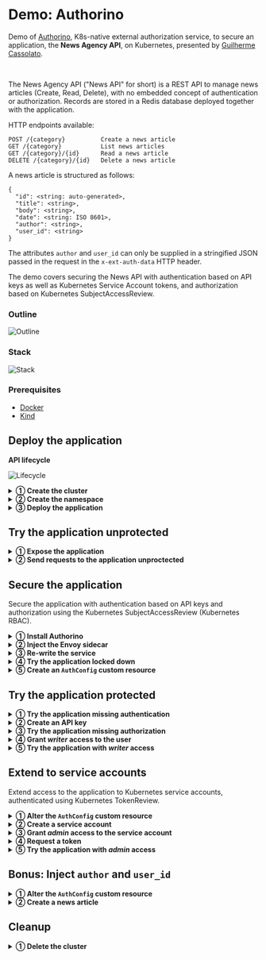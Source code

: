 # Demo: Authorino

Demo of [Authorino](https://github.com/kuadrant/authorino), K8s-native external authorization service, to secure an application, the **News Agency API**, on Kubernetes, presented by [Guilherme Cassolato](https://github.com/guicassolato).

<br/>

The News Agency API ("News API" for short) is a REST API to manage news articles (Create, Read, Delete), with no embedded concept of authentication or authorization. Records are stored in a Redis database deployed together with the application.

HTTP endpoints available:
```
POST /{category}          Create a news article
GET /{category}           List news articles
GET /{category}/{id}      Read a news article
DELETE /{category}/{id}   Delete a news article
```

A news article is structured as follows:

```jsonc
{
  "id": <string: auto-generated>,
  "title": <string>,
  "body": <string>,
  "date": <string: ISO 8601>,
  "author": <string>,
  "user_id": <string>
}
```

The attributes `author` and `user_id` can only be supplied in a stringified JSON passed in the request in the `x-ext-auth-data` HTTP header.

The demo covers securing the News API with authentication based on API keys as well as Kubernetes Service Account tokens, and authorization based on Kubernetes SubjectAccessReview.

### Outline

![Outline](http://www.plantuml.com/plantuml/png/XP31IWCn48RlUOgXNXGHzEP9kbOFuaLiZu8CoMoxR7OI9XFelhrnbuLOAruc97nV_ZzP9qNHF7YJ-euZ2WxWgCNiTKT7RNotvu5OmPP1Kb4IChjD42Q1krjZXAmYxpt1wecY3oFeWG1Zz9r5xG9_y2K7mAo7gnLW0ZTHjRUJCrBcA44BH6xILCRFwWmkshQjBzcIpK9dmfkt5-XfX6julK_m_jXivXvf4lxjyRl5tnsUZqhi0Asbb4hqT-2s0GqzSPfJQKACcNy1RXvE7sPEzWLPgixBulmqQdu9MPUH1_y5)

### Stack

![Stack](http://www.plantuml.com/plantuml/png/SoWkIImgAStDuIfAJIv9p4lFILLGyYvDIYtAIor9BLPII2nMo8Pp5Qgv51IG5BhcbULNWjMaWbXWQHG5VgdbnGgE0PvWDNb0JdnYGIPGKIsgEOwb9HdvHPbv-M1rYJ0ULoqN5voZe0knXCiXDIy5w600)

### Prerequisites

- [Docker](https://www.docker.com/)
- [Kind](https://kind.sigs.k8s.io/)

## Deploy the application

**API lifecycle**

![Lifecycle](http://www.plantuml.com/plantuml/png/hP9DI_j04CRl-HH3Jl_ofvY-U2kbfIY8e89w2yWccIHBDxDbTbQidzvjWkG5RvfSChiFy_pcoUoSA1RVcCWTDPqKgmOAB9Ktye8ViZUweWP984SIv86AhQVYO9cGOP544MCkYYg346-oxM9pbMrJsZ_TWNRWwSHMWW2BbBft7fwKbaa2Z_Sng95cqcivwfLXhIcqkQ5tU_w_zr9RrcHJ-jTevpHL4CUNquEbKbTnFElTriaQ7gp0xGMzDIKhRsMeffQhpl8PSyzQpk3o6Xk4qZ98ZH1GKdAY0Yje0aKJpm3Z7JAKIXi7Oa65IoJHkH8S0ItWbLGtmoTsJ9w6wYdP-jTa1YijqF8PbHyTd93Rw2oDq5OX9yvqKI3rN1te5EhwR-8QpHra1VIEin-NnXwZQB0uCDyEVkdtLtiyJNLI1ybumBxeBeFJ3gdmZVa2)

<details>
  <summary><b>① Create the cluster</b></summary>

  ```sh
  kind create cluster --name demo
  ```
</details>

<details>
  <summary><b>② Create the namespace</b></summary>

  ```sh
  kubectl create namespace news-agency
  ```
</details>

<details>
  <summary><b>③ Deploy the application</b></summary>

  ```sh
  kubectl apply -n news-agency -f -<<EOF
  apiVersion: apps/v1
  kind: Deployment
  metadata:
    name: news-api
    labels:
      app: news-api
  spec:
    selector:
      matchLabels:
        app: news-api
    template:
      metadata:
        labels:
          app: news-api
      spec:
        containers:
        - name: news-api
          image: quay.io/kuadrant/authorino-examples:news-api
          imagePullPolicy: IfNotPresent
          env:
          - name: PORT
            value: "3000"
          - name: REDIS_URL
            value: redis://redis.news-agency.svc.cluster.local:6379
    replicas: 1
  ---
  apiVersion: v1
  kind: Service
  metadata:
    name: news-api
    labels:
      app: news-api
  spec:
    selector:
      app: news-api
    ports:
    - name: http
      port: 3000
      protocol: TCP
  ---
  apiVersion: apps/v1
  kind: Deployment
  metadata:
    name: redis
    labels:
      app: redis
  spec:
    selector:
      matchLabels:
        app: redis
    template:
      metadata:
        labels:
          app: redis
      spec:
        containers:
        - name: redis
          image: redis
          imagePullPolicy: IfNotPresent
          ports:
          - containerPort: 6379
    replicas: 1
  ---
  apiVersion: v1
  kind: Service
  metadata:
    name: redis
    labels:
      app: redis
  spec:
    selector:
      app: redis
    ports:
    - name: redis
      port: 6379
      protocol: TCP
  EOF
  ```
</details>

## Try the application unprotected

<details>
  <summary><b>① Expose the application</b></summary>

  ```sh
  kubectl port-forward -n news-agency service/news-api 3000:3000 2>&1 >/dev/null &;PID=$!
  ```
</details>

<details>
  <summary><b>② Send requests to the application unproctected</b></summary>

  ```sh
  curl http://api.news-agency.127.0.0.1.nip.io:3000/tech -s -i
  # HTTP/1.1 200 OK
  ```

  ```sh
  curl -X POST \
       -d '{"title":"Risky online behaviour ‘almost normalised’ among young people, says study","body":"EU-funded survey of people aged 16-19 finds one in four have trolled someone – while UK least ‘cyberdeviant’ of nine countries (By Dan Milmo - The Guardian)"}' \
       http://api.news-agency.127.0.0.1.nip.io:3000/tech -s -i
  # HTTP/1.1 200 OK
  ```
</details>

## Secure the application

Secure the application with authentication based on API keys and authorization using the Kubernetes SubjectAccessReview (Kubernetes RBAC).

<details>
  <summary><b>① Install Authorino</b></summary>

  Install the Authorino Operator:

  ```sh
  kubectl apply -f https://raw.githubusercontent.com/Kuadrant/authorino-operator/main/config/deploy/manifests.yaml
  ```

  Request an Authorino instance:

  ```sh
  kubectl apply -n news-agency -f -<<EOF
  apiVersion: operator.authorino.kuadrant.io/v1beta1
  kind: Authorino
  metadata:
    name: authorino
  spec:
    listener:
      tls:
        enabled: false
    oidcServer:
      tls:
        enabled: false
  EOF
  ```
</details>

<details>
  <summary><b>② Inject the Envoy sidecar</b></summary>

  ```sh
  kubectl apply -n news-agency -f -<<EOF
  apiVersion: v1
  kind: ConfigMap
  metadata:
    name: envoy
    labels:
      app: envoy
  data:
    envoy.yaml: |
      static_resources:
        clusters:
        - name: news-api
          connect_timeout: 0.25s
          type: strict_dns
          lb_policy: round_robin
          load_assignment:
            cluster_name: news-api
            endpoints:
            - lb_endpoints:
              - endpoint:
                  address:
                    socket_address:
                      address: 127.0.0.1
                      port_value: 3000
        - name: authorino
          connect_timeout: 0.25s
          type: strict_dns
          lb_policy: round_robin
          http2_protocol_options: {}
          load_assignment:
            cluster_name: authorino
            endpoints:
            - lb_endpoints:
              - endpoint:
                  address:
                    socket_address:
                      address: authorino-authorino-authorization.news-agency.svc.cluster.local
                      port_value: 50051
        listeners:
        - address:
            socket_address:
              address: 0.0.0.0
              port_value: 8080
          filter_chains:
          - filters:
            - name: envoy.http_connection_manager
              typed_config:
                "@type": type.googleapis.com/envoy.extensions.filters.network.http_connection_manager.v3.HttpConnectionManager
                stat_prefix: local
                route_config:
                  name: local_route
                  virtual_hosts:
                  - name: local_service
                    domains: ['*']
                    routes:
                    - match: { prefix: / }
                      route: { cluster: news-api }
                http_filters:
                - name: envoy.filters.http.ext_authz
                  typed_config:
                    "@type": type.googleapis.com/envoy.extensions.filters.http.ext_authz.v3.ExtAuthz
                    transport_api_version: V3
                    failure_mode_allow: false
                    include_peer_certificate: true
                    grpc_service:
                      envoy_grpc: { cluster_name: authorino }
                      timeout: 1s
                - name: envoy.filters.http.router
                  typed_config: {}
                use_remote_address: true
                skip_xff_append: true
      admin:
        access_log_path: "/tmp/admin_access.log"
        address:
          socket_address:
            address: 0.0.0.0
            port_value: 8081
  EOF
  ```

  ```sh
  kubectl patch deployment/news-api \
    --type=strategic \
    --patch '{"spec":{"template":{"spec":{"containers":[{"name":"envoy","image":"envoyproxy/envoy:v1.19-latest","command":["/usr/local/bin/envoy"],"args":["--config-path /usr/local/etc/envoy/envoy.yaml","--service-cluster front-proxy","--log-level info","--component-log-level filter:trace,http:debug,router:debug"],"ports":[{"containerPort":8080}],"volumeMounts":[{"mountPath":"/usr/local/etc/envoy","name":"config","readOnly":true}]}],"volumes":[{"configMap":{"items":[{"key":"envoy.yaml","path":"envoy.yaml"}],"name":"envoy"},"name":"config"}]}}}}' \
    --namespace news-agency
  ```
</details>

<details>
  <summary><b>③ Re-write the service</b></summary>

  ```sh
  kubectl apply -n news-agency -f -<<EOF
  apiVersion: v1
  kind: Service
  metadata:
    name: news-api
    labels:
      app: news-api
  spec:
    selector:
      app: news-api
    ports:
    - name: http
      port: 8080
      protocol: TCP
  EOF
  ```

  ```sh
  kill $PID; kubectl port-forward -n news-agency service/news-api 8080:8080 2>&1 >/dev/null &;PID=$!
  ```
</details>

<details>
  <summary><b>④ Try the application locked down</b></summary>

  ```sh
  curl http://api.news-agency.127.0.0.1.nip.io:8080/tech -s -i
  # HTTP/1.1 404 Not Found
  # x-ext-auth-reason: Service not found
  ```
</details>

<details>
  <summary><b>⑤ Create an <code>AuthConfig</code> custom resource</b></summary>

  ```sh
  kubectl apply -n news-agency -f -<<EOF
  apiVersion: authorino.kuadrant.io/v1beta1
  kind: AuthConfig
  metadata:
    name: news-api
  spec:
    hosts:
    - api.news-agency.127.0.0.1.nip.io
    identity:
    - name: api-key-users
      apiKey:
        selector:
          matchLabels:
            app: news-api
      credentials:
        in: authorization_header
        keySelector: API-KEY
    authorization:
    - name: k8s-rbac
      kubernetes:
        user:
          valueFrom:
            authJSON: auth.identity.metadata.annotations.api\.news-agency/username
        resourceAttributes:
          namespace:
            value: news-agency
          group:
            value: api.news-agency/v1
          resource:
            value: news
          verb:
            valueFrom:
              authJSON: context.request.http.method.@case:lower
  EOF
  ```
</details>

## Try the application protected

<details>
  <summary><b>① Try the application missing authentication</b></summary>

  ```sh
  curl http://api.news-agency.127.0.0.1.nip.io:8080/tech -s -i
  # HTTP/1.1 401 Unauthorized
  # www-authenticate: API-KEY realm="api-key-users"
  # x-ext-auth-reason: credential not found
  ```
</details>

<details>
  <summary><b>② Create an API key</b></summary>

  ```sh
  kubectl apply -n news-agency -f -<<EOF
  apiVersion: v1
  kind: Secret
  metadata:
    name: api-key-1
    labels:
      authorino.kuadrant.io/managed-by: authorino
      app: news-api
    annotations:
      api.news-agency/username: alice
      api.news-agency/name: Alice Smith
  stringData:
    api_key: ndyBzreUzF4zqDQsqSPMHkRhriEOtcRx
  type: Opaque
  EOF
  ```
</details>

<details>
  <summary><b>③ Try the application missing authorization</b></summary>

  ```sh
  curl -H 'Authorization: API-KEY ndyBzreUzF4zqDQsqSPMHkRhriEOtcRx' http://api.news-agency.127.0.0.1.nip.io:8080/tech -s -i
  # HTTP/1.1 403 Forbidden
  # x-ext-auth-reason: Not authorized
  ```
</details>

<details>
  <summary><b>④ Grant <i>writer</i> access to the user</b></summary>

  Create the roles:

  ```sh
  kubectl -n news-agency apply -f -<<EOF
  apiVersion: rbac.authorization.k8s.io/v1
  kind: Role
  metadata:
    name: news-writer
  rules:
  - apiGroups: ["api.news-agency/v1"]
    resources: ["news"]
    verbs: ["get", "post"]
  ---
  apiVersion: rbac.authorization.k8s.io/v1
  kind: Role
  metadata:
    name: news-admin
  rules:
  - apiGroups: ["api.news-agency/v1"]
    resources: ["news"]
    verbs: ["get", "post", "delete"]
  EOF
  ```

  Bind the user to the role:

  ```sh
  kubectl -n news-agency apply -f -<<EOF
  apiVersion: rbac.authorization.k8s.io/v1
  kind: RoleBinding
  metadata:
    name: news-writers
  roleRef:
    apiGroup: rbac.authorization.k8s.io
    kind: Role
    name: news-writer
  subjects:
  - kind: User
    name: alice
  EOF
  ```
</details>

<details>
  <summary><b>⑤ Try the application with <i>writer</i> access</b></summary>

  Try to read the news articles:

  ```sh
  curl -H 'Authorization: API-KEY ndyBzreUzF4zqDQsqSPMHkRhriEOtcRx' http://api.news-agency.127.0.0.1.nip.io:8080/tech -s -i
  # HTTP/1.1 200 OK
  ```

  Try to create a news article:

  ```sh
  curl -H 'Authorization: API-KEY ndyBzreUzF4zqDQsqSPMHkRhriEOtcRx' \
       -X POST \
       -d '{"title":"Pegasus spyware was used to hack reporters’ phones. I’m suing its creators","body":"When you’re infected by Pegasus, spies effectively hold a clone of your phone – we’re fighting back (By Nelson Rauda Zablah - The Guardian)"}' \
       http://api.news-agency.127.0.0.1.nip.io:8080/tech -s -i
  # HTTP/1.1 200 OK
  ```

  Try to delete a news article:

  ```sh
  article_id=$(curl -H 'Authorization: API-KEY ndyBzreUzF4zqDQsqSPMHkRhriEOtcRx' http://api.news-agency.127.0.0.1.nip.io:8080/tech -s | jq -r '.[1].id')
  ```

  ```sh
  curl -H 'Authorization: API-KEY ndyBzreUzF4zqDQsqSPMHkRhriEOtcRx' \
       -X DELETE \
       http://api.news-agency.127.0.0.1.nip.io:8080/tech/$article_id -s -i
  # HTTP/1.1 403 Forbidden
  # x-ext-auth-reason: Not authorized
  ```
</details>

## Extend to service accounts

Extend access to the application to Kubernetes service accounts, authenticated using Kubernetes TokenReview.

<details>
  <summary><b>① Alter the <code>AuthConfig</code> custom resource</b></summary>

  ```sh
  kubectl apply -n news-agency -f -<<EOF
  apiVersion: authorino.kuadrant.io/v1beta1
  kind: AuthConfig
  metadata:
    name: news-api
  spec:
    hosts:
    - api.news-agency.127.0.0.1.nip.io
    identity:
    - name: api-key-users
      apiKey:
        selector:
          matchLabels:
            app: news-api
      credentials:
        in: authorization_header
        keySelector: API-KEY
      extendedProperties:
      - name: username
        valueFrom:
          authJSON: auth.identity.metadata.annotations.api\.news-agency/username
    - name: k8s-tokens
      kubernetes:
        audiences:
        - https://kubernetes.default.svc.cluster.local
      extendedProperties:
      - name: username
        valueFrom:
          authJSON: auth.identity.sub
    authorization:
    - name: k8s-rbac
      kubernetes:
        user:
          valueFrom:
            authJSON: auth.identity.username
        resourceAttributes:
          namespace:
            value: news-agency
          group:
            value: api.news-agency/v1
          resource:
            value: news
          verb:
            valueFrom:
              authJSON: context.request.http.method.@case:lower
  EOF
  ```
</details>

<details>
  <summary><b>② Create a service account</b></summary>

  ```sh
  kubectl apply -n news-agency -f -<<EOF
  apiVersion: v1
  kind: ServiceAccount
  metadata:
    name: news-api-user-janitor
  EOF
  ```
</details>

<details>
  <summary><b>③ Grant <i>admin</i> access to the service account</b></summary>

  ```sh
  kubectl -n news-agency apply -f -<<EOF
  apiVersion: rbac.authorization.k8s.io/v1
  kind: RoleBinding
  metadata:
    name: news-admins
  roleRef:
    apiGroup: rbac.authorization.k8s.io
    kind: Role
    name: news-admin
  subjects:
  - kind: ServiceAccount
    name: news-api-user-janitor
  EOF
  ```
</details>

<details>
  <summary><b>④ Request a token</b></summary>

  ```sh
  access_token=$(kubectl create -n news-agency token news-api-user-janitor)
  ```
</details>

<details>
  <summary><b>⑤ Try the application with <i>admin</i> access</b></summary>

  Try to read the news articles:

  ```sh
  curl -H "Authorization: Bearer $access_token" http://api.news-agency.127.0.0.1.nip.io:8080/tech -s -i
  # HTTP/1.1 200 OK
  ```

  Try to delete a news article:

  ```sh
  curl -H "Authorization: Bearer $access_token" \
       -X DELETE \
       http://api.news-agency.127.0.0.1.nip.io:8080/tech/$article_id -s -i
  # HTTP/1.1 200 OK
  ```
</details>

## Bonus: Inject `author` and `user_id`

<details>
  <summary><b>① Alter the <code>AuthConfig</code> custom resource</b></summary>

  ```sh
  kubectl apply -n news-agency -f -<<EOF
  apiVersion: authorino.kuadrant.io/v1beta1
  kind: AuthConfig
  metadata:
    name: news-api
  spec:
    hosts:
    - api.news-agency.127.0.0.1.nip.io
    identity:
    - name: api-key-users
      apiKey:
        selector:
          matchLabels:
            app: news-api
      credentials:
        in: authorization_header
        keySelector: API-KEY
      extendedProperties:
      - name: username
        valueFrom:
          authJSON: auth.identity.metadata.annotations.api\.news-agency/username
      - name: name
        valueFrom:
          authJSON: auth.identity.metadata.annotations.api\.news-agency/name
    - name: k8s-tokens
      kubernetes:
        audiences:
        - https://kubernetes.default.svc.cluster.local
      extendedProperties:
      - name: username
        valueFrom:
          authJSON: auth.identity.sub
      - name: name
        valueFrom:
          authJSON: auth.identity.serviceaccount.name
    authorization:
    - name: k8s-rbac
      kubernetes:
        user:
          valueFrom:
            authJSON: auth.identity.username
        resourceAttributes:
          namespace:
            value: news-agency
          group:
            value: api.news-agency/v1
          resource:
            value: news
          verb:
            valueFrom:
              authJSON: context.request.http.method.@case:lower
    response:
    - name: x-ext-auth-data
      json:
        properties:
        - name: author
          valueFrom:
            authJSON: auth.identity.name
        - name: user_id
          valueFrom:
            authJSON: auth.identity.username
  EOF
  ```
</details>

<details>
  <summary><b>② Create a news article</b></summary>

  ```sh
  curl -H 'Authorization: API-KEY ndyBzreUzF4zqDQsqSPMHkRhriEOtcRx' \
       -X POST \
       -d '{"title":"Airlines warn of higher fares as industry moves to net zero target","body":"Iata director general Willie Walsh calls for greater production of sustainable aviation fuel (By Reuters)"}' \
       http://api.news-agency.127.0.0.1.nip.io:8080/business -s -i
  # HTTP/1.1 200 OK
  ```
</details>

## Cleanup

<details>
  <summary><b>① Delete the cluster</b></summary>

  ```sh
  kind delete cluster --name demo
  ```
</details>
